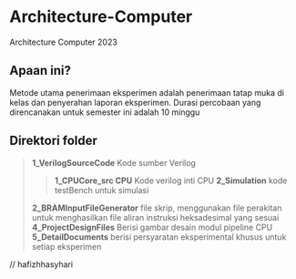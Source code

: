 # Architecture-Computer
Architecture Computer 2023

## Apaan ini?
Metode utama penerimaan eksperimen adalah penerimaan tatap muka di kelas dan penyerahan laporan eksperimen.
Durasi percobaan yang direncanakan untuk semester ini adalah 10 minggu

## Direktori folder
>**1_VerilogSourceCode** Kode sumber Verilog
>>**1_CPUCore_src CPU** Kode verilog inti CPU
>>**2_Simulation** kode testBench untuk simulasi
>
>**2_BRAMInputFileGenerator** file skrip, menggunakan file perakitan untuk menghasilkan file aliran instruksi heksadesimal yang sesuai
>**4_ProjectDesignFiles** Berisi gambar desain modul pipeline CPU
>**5_DetailDocuments** berisi persyaratan eksperimental khusus untuk setiap eksperimen

// hafizhhasyhari
